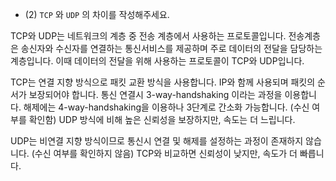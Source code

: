- (2) `TCP` 와 `UDP` 의 차이를 작성해주세요.

TCP와 UDP는 네트워크의 계층 중 전송 계층에서 사용하는 프로토콜입니다.
전송계층은 송신자와 수신자를 연결하는 통신서비스를 제공하며 주로 데이터의 전달을 담당하는 계층입니다.
이때 데이터의 전달을 위해 사용하는 프로토콜이 TCP와 UDP입니다.

TCP는 연결 지향 방식으로 패킷 교환 방식을 사용합니다. IP와 함께 사용되며 패킷의 순서가 보장되어야 합니다.
통신 연결시 3-way-handshaking 이라는 과정을 이용합니다. 해제에는 4-way-handshaking을 이용하나 3단계로 간소화 가능합니다. (수신 여부를 확인함)
UDP 방식에 비해 높은 신뢰성을 보장하지만, 속도는 더 느립니다.

UDP는 비연결 지향 방식이므로 통신시 연결 및 해제를 설정하는 과정이 존재하지 않습니다. (수신 여부를 확인하지 않음)
TCP와 비교하면 신뢰성이 낮지만, 속도가 더 빠릅니다.

